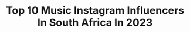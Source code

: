 ---
title: Top 10 Music Instagram Influencers In South Africa In 2023
description: >-
  Find top music Instagram influencers in South Africa in 2023. Most popular hashtags: #blackhair #brownskin #model.
platform: Instagram
hits: 95
text_top: Discover the best Instagram influencers on inBeat.
text_bottom: Our database aggregates 95 Instagram influencers like this in South Africa for you to work with.
profiles:
  - username: "casspernyovest"
    fullname: >-
      Refiloe Phoolo 🇿🇦
    bio: >-
      👑 of South African Music/ celebrity boxer CLICK LINK BELOW
    location: "South Africa"
    followers: 5889001
    engagement: 95
    commentsToLikes: 0.011742
    id: ck5hrq0rsvaaj0i11x7kd345g
    verified: true
    hashtags: "#cassperxsportsbetio, #cryptoknightwithcass, #billiatoatasteofwealth, #billiatoallwhite"
  - username: "liviesofine"
    fullname: >-
      Livie ❤️
    bio: >-
      Future mental health counselor 📚🧠 ❤️ Libra ♎️ 10/09 God first 🙏🏾 Music 👇🏾
    location: "South Africa"
    followers: 14123
    engagement: 746
    commentsToLikes: 0.067851
    id: ck6ufr2t1yo6z0j71sxeq6qu7
    verified: false
    hashtags: "#myblackisbeautiful, #goodvibes, #nigeria, #blackbeauty"
  - username: "yaleofficial_"
    fullname: >-
      Y Δ L E
    bio: >-
      🎧 Club & Festival DJ 🎹 Electronic Music Producer 🎉 Owner @deepstatepro 📍 Durban, South Africa ✖️ ‘Star Sign’ available to stream/buy 👇🏻
    location: "South Africa"
    followers: 2573
    engagement: 1109
    commentsToLikes: 0.095246
    id: ckf5mazsvt0dy0j23xlzias79
    verified: false
    hashtags: ""
  - username: "iamdaskapital"
    fullname: >-
      das kapital
    bio: >-
      • musician / dj / designer / voice • host of #indaswetrust on @5fm • dj bookings: seb@tenfoldagency.com click here for more everything ↙️
    location: "South Africa"
    followers: 12203
    engagement: 375
    commentsToLikes: 0.059070
    id: ck135v8u63ecx0i19vrf2smig
    verified: false
    hashtags: "#rescuedog, #madeinsouthafrica, #eatlocal, #capetown"
  - username: "hollyreymusic"
    fullname: >-
      Holly Rey
    bio: >-
      Multi Platinum Award Winning South African Musician New Single #WannaBe is available Now
    location: "South Africa"
    followers: 39545
    engagement: 157
    commentsToLikes: 0.035215
    id: ck5c3xe8k08bo0i11z08m3txz
    verified: false
    hashtags: "#baking, #sisters, #africaday, #stayhometogether"
  - username: "mathildamennen"
    fullname: >-
      Mathilda Mennen
    bio: >-
      Medical doctor + researcher Musician Morning person 📍Cape Town, SA
    location: "South Africa"
    followers: 9850
    engagement: 730
    commentsToLikes: 0.016826
    id: ckap743rwijt20i78pesresv7
    verified: false
    hashtags: ""
  - username: "lura_criola"
    fullname: >-
      Lura
    bio: >-
      With more than 20 years of a recognized career and nominated for BBC World Music Awards,Lura is one of the most recognizable african singers.
    location: "South Africa"
    followers: 46089
    engagement: 225
    commentsToLikes: 0.028086
    id: ck5zp9x48s9pp0i14506lbeb4
    verified: true
    hashtags: ""
  - username: "dwsonofficial"
    fullname: >-
      Dwson
    bio: >-
      Producer/DJ bookings@blackmajor.co.za ______ Apple Music #Isgubhu
    location: "South Africa"
    followers: 20975
    engagement: 638
    commentsToLikes: 0.026170
    id: ck5hj95ljg87t0i11eouy95ie
    verified: false
    hashtags: "#stayhomeedition, #linkinbio, #isgubhu, #30"
  - username: "dlalathukzin"
    fullname: >-
      Chicago
    bio: >-
      ☎ +27 65 890 9792 / +27 79 438 1336 ✉ bookings@dlalarecords.co.za Permanent Music Ep ⤵️
    location: "South Africa"
    followers: 82028
    engagement: 440
    commentsToLikes: 0.014623
    id: ck55ml6kr47on0i11vnzjdkvb
    verified: false
    hashtags: "#permanentmusicepii, #permanentmusicii, #dlalathukzin, #dlala"
  - username: "iamnaakmusiq"
    fullname: >-
      Anga Makubalo 🇿🇦
    bio: >-
      Entrepreneur Award winning actor/musician @swishapparelsa| CEO @royalflushgin @lonsdalelondonza @huaweiza @npl_international Bookings 0783479273
    location: "South Africa"
    followers: 1793132
    engagement: 118
    commentsToLikes: 0.008949
    id: ck15sx1xxf8h30i19zzrnue72
    verified: true
    hashtags: "#huaweimegasale, #huaweimatebookd15, #huaweiwatchgt2pro"
---